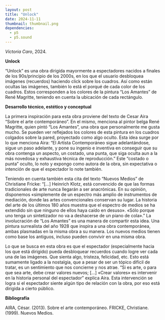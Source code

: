 ```yaml
---
layout: post
title: "Unlock"
date: 2024-11-11
thumbnail: thumbnail.png
dependencies:
  - p5
  - p5.sound
---
```


<div id="div-sketch">
  <script type="text/javascript" src="sketch.js"></script>
</div>

_Victoria Caro_, 2024.

**Unlock**

“Unlock” es una obra dirigida mayormente a espectadores nacidos a finales de los 90s/principio de los 2000s, en los que el usuario desbloquea imágenes (recuerdos) haciendo click sobre los cuadros. Así como están ocultas las imágenes, también lo está el porqué de cada color de los cuadros. Estos corresponden a los colores de la pintura “Los Amantes” de René Magritte, teniendo en cuenta la ubicación de cada rectángulo.

**Desarrollo técnico, estético y conceptual**

La primera inspiración para esta obra proviene del texto de Cesar Aira “Sobre el arte contemporáneo”. En el mismo, menciona al pintor belga René Magritte, quien pintó “Los Amantes”, una obra que personalmente me gusta mucho. Se pueden ver reflejados los colores de esta pintura en los cuadros colgados sobre la pared, proyectado como algo oculto. Esta idea surge por lo que menciona Aira: 
“El Artista Contemporáneo sigue adelantándose, sigue un paso adelante, y pone su ingenio e inventiva en conseguir que su obra contenga un aspecto, un costado, una punta, que siga oculta aun a la más novedosa y exhaustiva técnica de reproducción.”
Este “costado o punta” oculto, lo noto y expongo como autora de la obra, sin expectativa o intención de que el espectador lo note también.

Teniendo en cuenta también esta cita del texto “Nuevos Medios” de Christiane Fricke: 
“[...] Heinrich Klotz, está convencido de que las formas tradicionales de arte nunca llegarán a ser anacrónicas. En su opinión, disponemos «simplemente de un espectro más amplio de instrumentos de mediación, donde las artes convencionales conservan su lugar. La historia del arte de los últimos 180 años muestra que el espectro de medios se ha extendido sin que ninguno de ellos haya caído en desuso». «Sólo porque uno tenga un sintetizador no va a deshacerse de un piano de cola».”
La involucración de “Los Amantes” es una manera de compartir esta idea. Una pintura surrealista del año 1928 que inspira a una obra contemporánea, ambas plasmadas en la misma obra a su manera. Los nuevos medios tienen como base los antiguos, incluso pueden convivir en una misma obra.

Lo que se busca en esta obra es que el espectador (especialmente hacia los que está dirigido) pueda desbloquear recuerdos cuando logre ver cada una de las imágenes. Que sienta algo, tristeza, felicidad, etc. Esto está sumamente ligado a la nostalgia, que a pesar de ser un tópico difícil de tratar, es un sentimiento que nos concierne y nos atrae. 
“Si es arte, o para que sea arte, debe crear valores nuevos; [...] «Crear valores» es intervenir en la historia personal del espectador” explica Aira. Esta intervención se logra si el espectador siente algún tipo de relación con la obra, por eso está dirigida a cierto público.


**Bibliografía**

AIRA, César. (2013). Sobre el arte contemporáneo.
FRICKE, Christiane. (1999). Nuevos Medios.